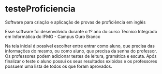 # testeProficiencia
Software para criação e aplicação de provas de proficiência em inglês

Esse software foi desenvolvido durante o 1º ano do curso Técnico Integrado em Informática do IFMG - Campus Ouro Branco

Na tela inicial é possível escolher entre entrar como aluno, que precisa das informações do mesmo, ou como aluno, que precisa da senha do professor.
Os professores podem adicionar testes de leitura, gramática e escuta.
Após finalizar o teste o aluno possui os seus resultados exibidos e os professores possuem uma lista de todos os que foram aprovados.
